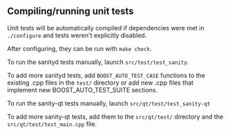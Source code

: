 Compiling/running unit tests
------------------------------------

Unit tests will be automatically compiled if dependencies were met in `./configure`
and tests weren't explicitly disabled.

After configuring, they can be run with `make check`.

To run the sanityd tests manually, launch `src/test/test_sanity`.

To add more sanityd tests, add `BOOST_AUTO_TEST_CASE` functions to the existing
.cpp files in the `test/` directory or add new .cpp files that
implement new BOOST_AUTO_TEST_SUITE sections.

To run the sanity-qt tests manually, launch `src/qt/test/test_sanity-qt`

To add more sanity-qt tests, add them to the `src/qt/test/` directory and
the `src/qt/test/test_main.cpp` file.
